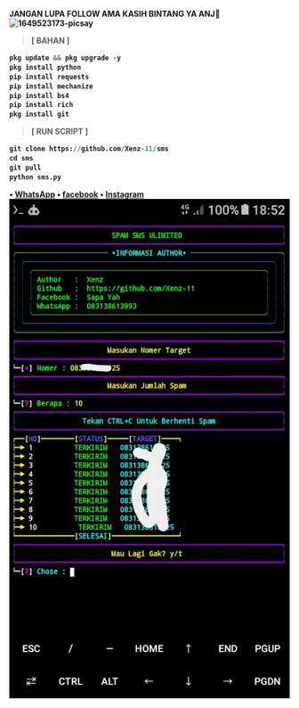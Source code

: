 <b> JANGAN LUPA FOLLOW AMA KASIH BINTANG YA ANJ🗿
<img src="https://i.ibb.co/kHWcYxX/1649523173-picsay.png" alt="1649523173-picsay" border="0"></a>
> [ BAHAN ]
```python
pkg update && pkg upgrade -y
pkg install python
pip install requests
pip install mechanize
pip install bs4
pip install rich
pkg install git
```
> [ RUN SCRIPT ]
```python
git clone https://github.com/Xenz-11/sms
cd sms
git pull
python sms.py
```
<b> • [WhatsApp](https://wa.me/6283138613993)
<b> • [facebook](https://www.facebook.com/inu.pembangkang.7)
<b> • [Instagram](https://www.instagram.com/xenz_why)
![SS](https://github.com/Xenz-11/sms/blob/main/SS/Screenshot_20220519-185250-picsay.jpg)
